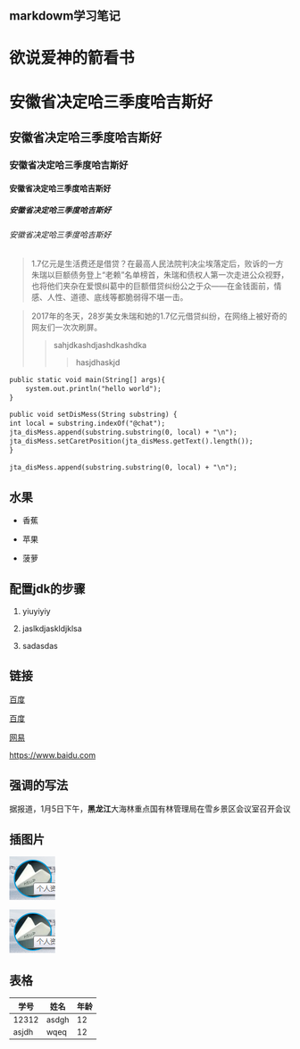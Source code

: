 markdowm学习笔记
---------

欲说爱神的箭看书
===============

# 安徽省决定哈三季度哈吉斯好

## 安徽省决定哈三季度哈吉斯好

### 安徽省决定哈三季度哈吉斯好

#### 安徽省决定哈三季度哈吉斯好

##### 安徽省决定哈三季度哈吉斯好

###### 安徽省决定哈三季度哈吉斯好

>1.7亿元是生活费还是借贷？在最高人民法院判决尘埃落定后，败诉的一方朱瑞以巨额债务登上“老赖”名单榜首，朱瑞和债权人第一次走进公众视野，也将他们夹杂在爱恨纠葛中的巨额借贷纠纷公之于众——在金钱面前，情感、人性、道德、底线等都脆弱得不堪一击。

>2017年的冬天，28岁美女朱瑞和她的1.7亿元借贷纠纷，在网络上被好奇的网友们一次次刷屏。
>> sahjdkashdjashdkashdka
>>> hasjdhaskjd


    public static void main(String[] args){
        system.out.println("hello world");
    }




```
public void setDisMess(String substring) {
int local = substring.indexOf("@chat");
jta_disMess.append(substring.substring(0, local) + "\n");
jta_disMess.setCaretPosition(jta_disMess.getText().length());
}
```

`jta_disMess.append(substring.substring(0, local) + "\n");`


水果
--------------------------------

* 香蕉

* 苹果

* 菠萝

配置jdk的步骤
-----------------------

1. yiuyiyiy

2. jaslkdjaskldjklsa

3. sadasdas


链接
-------------------

[百度](https://www.baidu.com "这是百度")

[百度][1]

[网易][2]



[1]: https://www.baidu.com "这是百度2"

[2]: https://www.baidu.com "这是百度2"


<https://www.baidu.com>


强调的写法
------------------------------


据报道，1月5日下午，**黑龙江**大海林重点国有林管理局在雪乡景区会议室召开会议


插图片
--------------------

![一](1.png "123123")

![二][4]

[4]: 1.png "12123123"


表格
---------------------

|学号   |姓名     |年龄   |
|----   |-----   |------ |
|12312  |asdgh   |12     |
|asjdh  |wqeq    |12     | 




